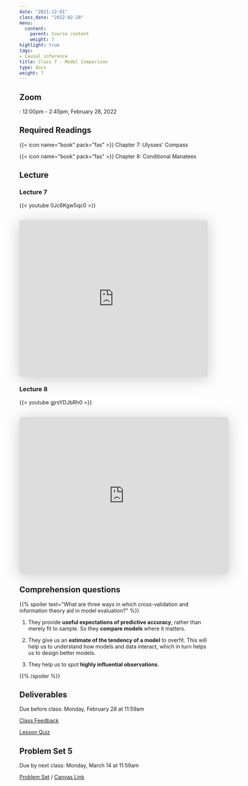 ```yaml
---
date: "2021-12-01"
class_date: "2022-02-28"
menu:
  content:
    parent: Course content
    weight: 7
highlight: true
tags:
- Causal inference
title: Class 7 - Model Comparison
type: docs
weight: 7
---
```


## Zoom

<a href="https://uncc.zoom.us/j/93339403054"><i class="fas fa-video fa-lg"></i></a>: 12:00pm - 2:45pm, February 28, 2022

## Required Readings

{{< icon name="book" pack="fas" >}} Chapter 7: Ulysses' Compass

{{< icon name="book" pack="fas" >}} Chapter 8: Conditional Manatees


<!--more-->

## Lecture

### Lecture 7

{{< youtube 0Jc6Kgw5qc0 >}}

<br>

<iframe class="speakerdeck-iframe" frameborder="0" src="https://speakerdeck.com/player/a6e7ecd6950045c7ae93f34bc1955557" title="L07 Statistical Rethinking Winter 2019" allowfullscreen="true" mozallowfullscreen="true" webkitallowfullscreen="true" style="border: 0px; background: padding-box padding-box rgba(0, 0, 0, 0.1); margin: 0px; padding: 0px; border-radius: 6px; box-shadow: rgba(0, 0, 0, 0.2) 0px 5px 40px; width: 100%; height: 420px;" data-ratio="1.3333333333333333"></iframe>

<br>

### Lecture 8

{{< youtube gjrsYDJbRh0 >}}

<br>

<iframe class="speakerdeck-iframe" frameborder="0" src="https://speakerdeck.com/player/13b0ac246f344570b6b002b8e3c384bc" title="L08 Statistical Rethinking Winter 2019" allowfullscreen="true" mozallowfullscreen="true" webkitallowfullscreen="true" style="border: 0px; background: padding-box padding-box rgba(0, 0, 0, 0.1); margin: 0px; padding: 0px; border-radius: 6px; box-shadow: rgba(0, 0, 0, 0.2) 0px 5px 40px; width: 560px; height: 420px;" data-ratio="1.3333333333333333"></iframe>


## Comprehension questions

{{% spoiler text="What are three ways in which cross-validation and information theory aid in model evaluation?" %}}

1. They provide **useful expectations of predictive accuracy**, rather than merely fit to sample. So they **compare models** where it matters. 

2. They give us an **estimate of the tendency of a model** to overfit. This will help us to understand how models and data interact, which in turn helps us to design better models.

3. They help us to spot **highly influential observations**.

{{% /spoiler %}}

## Deliverables

Due before class: Monday, February 28 at 11:59am 

<a href="https://forms.gle/zMipNzav3BCL3Rwy9"><i class="fas fa-comment fa-lg"></i>  Class Feedback</a>

<a href="https://uncc.instructure.com/courses/171000/quizzes/331405"><i class="fas fa-question fa-lg"></i>  Lesson Quiz</a>

## Problem Set 5

Due by next class: Monday, March 14 at 11:59am

<a href="{{ .Site.baseurl }}/assignment/05-problem-set"><i class="fas fa-pencil-ruler fa-lg"></i>  Problem Set</a> / [Canvas Link](https://uncc.instructure.com/courses/171000/assignments/1415462)
